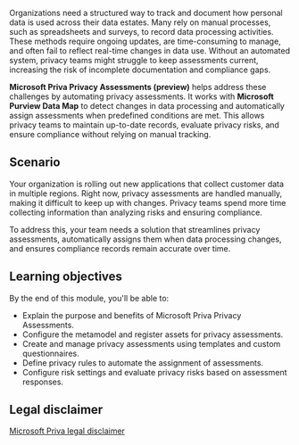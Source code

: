 Organizations need a structured way to track and document how personal data is used across their data estates. Many rely on manual processes, such as spreadsheets and surveys, to record data processing activities. These methods require ongoing updates, are time-consuming to manage, and often fail to reflect real-time changes in data use. Without an automated system, privacy teams might struggle to keep assessments current, increasing the risk of incomplete documentation and compliance gaps.

**Microsoft Priva Privacy Assessments (preview)** helps address these challenges by automating privacy assessments. It works with **Microsoft Purview Data Map** to detect changes in data processing and automatically assign assessments when predefined conditions are met. This allows privacy teams to maintain up-to-date records, evaluate privacy risks, and ensure compliance without relying on manual tracking.

## Scenario

Your organization is rolling out new applications that collect customer data in multiple regions. Right now, privacy assessments are handled manually, making it difficult to keep up with changes. Privacy teams spend more time collecting information than analyzing risks and ensuring compliance.

To address this, your team needs a solution that streamlines privacy assessments, automatically assigns them when data processing changes, and ensures compliance records remain accurate over time.

## Learning objectives

By the end of this module, you'll be able to:

- Explain the purpose and benefits of Microsoft Priva Privacy Assessments.
- Configure the metamodel and register assets for privacy assessments.
- Create and manage privacy assessments using templates and custom questionnaires.
- Define privacy rules to automate the assignment of assessments.
- Configure risk settings and evaluate privacy risks based on assessment responses.

## Legal disclaimer

[Microsoft Priva legal disclaimer](/privacy/priva/priva-disclaimer?azure-portal=true)
